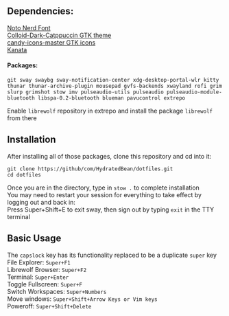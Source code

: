 ## Dependencies:
[Noto Nerd Font](https://www.nerdfonts.com/font-downloads)\
[Colloid-Dark-Catppuccin GTK theme](https://github.com/vinceliuice/Colloid-gtk-theme)\
[candy-icons-master GTK icons](https://github.com/EliverLara/candy-icons)\
[Kanata](https://github.com/jtroo/kanata/blob/main/docs/setup-linux.md)
#### Packages:
```
git sway swaybg sway-notification-center xdg-desktop-portal-wlr kitty thunar thunar-archive-plugin mousepad gvfs-backends xwayland rofi grim slurp grimshot stow imv pulseaudio-utils pulseaudio pulseaudio-module-bluetooth libspa-0.2-bluetooth blueman pavucontrol extrepo
```
Enable `librewolf` repository in extrepo and install the package `librewolf` from there

## Installation
After installing all of those packages, clone this repository and cd into it:
```
git clone https://github/com/HydratedBean/dotfiles.git
cd dotfiles
```
Once you are in the directory, type in `stow .` to complete installation\
You may need to restart your session for everything to take effect by logging out and back in:\
Press Super+Shift+E to exit sway, then sign out by typing `exit` in the TTY terminal

## Basic Usage
The `capslock` key has its functionality replaced to be a duplicate `super` key\
File Explorer: `Super+F1`\
Librewolf Browser: `Super+F2`\
Terminal: `Super+Enter`\
Toggle Fullscreen: `Super+F`\
Switch Workspaces: `Super+Numbers`\
Move windows: `Super+Shift+Arrow Keys or Vim keys`\
Poweroff: `Super+Shift+Delete`